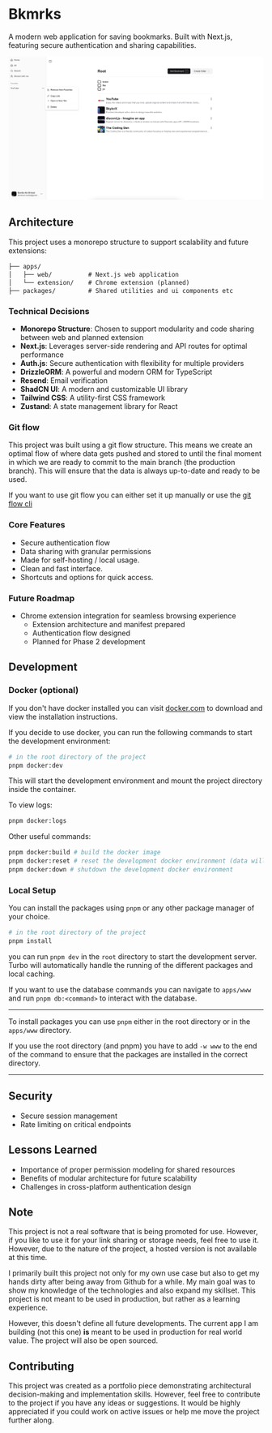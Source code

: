 # Bkmrks

A modern web application for saving bookmarks. Built with Next.js, featuring secure authentication and sharing capabilities.

![app image](./screenshots/app.png "Bkmrks")

## Architecture

This project uses a monorepo structure to support scalability and future extensions:

```
├── apps/
│   ├── web/          # Next.js web application
│   └── extension/    # Chrome extension (planned)
├── packages/         # Shared utilities and ui components etc
```

### Technical Decisions

- **Monorepo Structure**: Chosen to support modularity and code sharing between web and planned extension
- **Next.js**: Leverages server-side rendering and API routes for optimal performance
- **Auth.js**: Secure authentication with flexibility for multiple providers
- **DrizzleORM**: A powerful and modern ORM for TypeScript
- **Resend**: Email verification
- **ShadCN UI**: A modern and customizable UI library
- **Tailwind CSS**: A utility-first CSS framework
- **Zustand**: A state management library for React

### Git flow

This project was built using a git flow structure. This means we create an optimal flow of where data gets pushed and stored to until the final moment in which we are ready to commit to the main branch (the production branch). This will ensure that the data is always up-to-date and ready to be used.

If you want to use git flow you can either set it up manually or use the [git flow cli](https://skoch.github.io/Git-Workflow/)

### Core Features

- Secure authentication flow
- Data sharing with granular permissions
- Made for self-hosting / local usage.
- Clean and fast interface.
- Shortcuts and options for quick access.

### Future Roadmap

- Chrome extension integration for seamless browsing experience
  - Extension architecture and manifest prepared
  - Authentication flow designed
  - Planned for Phase 2 development

## Development

### Docker (optional)

If you don't have docker installed you can visit [docker.com](https://www.docker.com/) to download and view the installation instructions.

If you decide to use docker, you can run the following commands to start the development environment:

```bash
# in the root directory of the project
pnpm docker:dev
```
This will start the development environment and mount the project directory inside the container.

To view logs:
```bash
pnpm docker:logs
```

Other useful commands:
```bash
pnpm docker:build # build the docker image
pnpm docker:reset # reset the development docker environment (data will be lost if not saved)
pnpm docker:down # shutdown the development docker environment
```

### Local Setup


You can install the packages using `pnpm` or any other package manager of your choice.

```bash
# in the root directory of the project
pnpm install
```

you can run `pnpm dev` in the `root` directory to start the development server. Turbo will automatically handle the running of the different packages and local caching.

If you want to use the database commands you can navigate to `apps/www` and run `pnpm db:<command>` to interact with the database.

---

To install packages you can use `pnpm` either in the root directory or in the `apps/www` directory.

If you use the root directory (and pnpm) you have to add `-w www` to the end of the command to ensure that the packages are installed in the correct directory.

---

## Security

- Secure session management
- Rate limiting on critical endpoints

## Lessons Learned

- Importance of proper permission modeling for shared resources
- Benefits of modular architecture for future scalability
- Challenges in cross-platform authentication design

## Note

This project is not a real software that is being promoted for use. However, if you like to use it for your link sharing or storage needs, feel free to use it. However, due to the nature of the project, a hosted version is not available at this time.

I primarily built this project not only for my own use case but also to get my hands dirty after being away from Github for a while. My main goal was to show my knowledge of the technologies and also expand my skillset. This project is not meant to be used in production, but rather as a learning experience.

However, this doesn't define all future developments. The current app I am building (not this one) <strong>is</strong> meant to be used in production for real world value. The project will also be open sourced.

## Contributing

This project was created as a portfolio piece demonstrating architectural decision-making and implementation skills. However, feel free to contribute to the project if you have any ideas or suggestions. It would be highly appreciated if you could work on active issues or help me move the project further along.